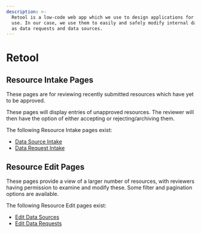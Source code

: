 ```yaml
---
description: >-
  Retool is a low-code web app which we use to design applications for internal
  use. In our case, we use them to easily and safely modify internal data, such
  as data requests and data sources.
---
```


# Retool



## Resource Intake Pages

These pages are for reviewing recently submitted resources which have yet to be approved.&#x20;

These pages will display entries of unapproved resources. The reviewer will then have the option of either accepting or rejecting/archiving them.&#x20;

The following Resource Intake pages exist:

* [Data Source Intake](https://pdapinternal.retool.com/apps/6e3f5704-7365-11ef-a7a0-2ff6a691f56d/Data%20Source%20Intake)
* [Data Request Intake](https://pdapinternal.retool.com/apps/033f3aea-7ac3-11ef-8e85-5b7af40d9169/Data%20Request%20Intake)

## Resource Edit Pages

These pages provide a view of a larger number of resources, with reviewers having permission to examine and modify these. Some filter and pagination options are available.

The following Resource Edit pages exist:

* [Edit Data Sources](https://pdapinternal.retool.com/apps/60948a44-9646-11ef-8664-ab94ecae4e51/Data%20Source%20Edit)
* [Edit Data Requests](https://pdapinternal.retool.com/apps/cae619ea-98b6-11ef-9967-ff6f0daf774f/Data%20Request%20Edit)


